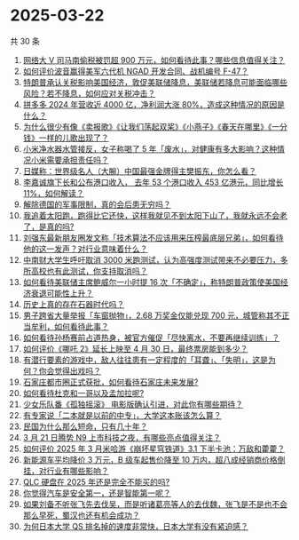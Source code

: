 # 2025-03-22

共 30 条

<!-- BEGIN ZHIHUVIDEO -->
<!-- 最后更新时间 Sat Mar 22 2025 04:13:19 GMT+0800 (China Standard Time) -->
1. [网络大 V 司马南偷税被罚超 900 万元，如何看待此事？哪些信息值得关注？](https://www.zhihu.com/question/15464307536)
1. [如何评价波音赢得美军六代机 NGAD 开发合同、战机编号 F-47？](https://www.zhihu.com/question/15524861653)
1. [特朗普承认关税影响美国经济，敦促美联储降息，美联储若降息可能面临哪些风险？若不降息，如何应对关税冲击？](https://www.zhihu.com/question/15462163733)
1. [拼多多 2024 年营收近 4000 亿，净利润大涨 80%，造成这种情况的原因是什么？](https://www.zhihu.com/question/15459784425)
1. [为什么很少有像《卖报歌》《让我们荡起双桨》《小燕子》《春天在哪里》《一分钱》一样的儿歌出现了？](https://www.zhihu.com/question/347331433)
1. [小米净水器水管接反，女子称喝了 5 年「废水」，对健康有多大影响？这种情况小米需要承担责任吗？](https://www.zhihu.com/question/15435239271)
1. [日媒称：世界级名人（大腕）中国最强金牌得主樊振东，你怎么看？](https://www.zhihu.com/question/15495978444)
1. [李嘉诚旗下长和公布港口收入， 去年 53 个港口收入 453 亿港元，同比增长 11%，如何解读？](https://www.zhihu.com/question/15471955320)
1. [解除德国的军事限制，真的会后患无穷吗？](https://www.zhihu.com/question/15143853736)
1. [我追着太阳跑，跑得比它还快，这样我就见不到太阳下山了，我就永远不会老了，是真的吗?](https://www.zhihu.com/question/14350570126)
1. [刘强东最新朋友圈发文称「技术算法不应该用来压榨最底层兄弟」，如何看待他的这一发声？对行业意味着什么？](https://www.zhihu.com/question/15475073304)
1. [中南财大学生呼吁取消 3000 米跑测试，认为高强度测试带来不必要压力，多所高校也有此测试，你支持取消吗？](https://www.zhihu.com/question/15320532633)
1. [如何看待美联储主席鲍威尔一小时提 16 次「不确定」，称特朗普政策使美国经济衰退可能性上升？](https://www.zhihu.com/question/15390933289)
1. [历史上真的存在石器时代吗？](https://www.zhihu.com/question/65569190)
1. [男子跨省大量举报「车窗抛物」，2.68 万奖金仅能兑现 700 元，城管称其不正当牟利，如何看待此事？](https://www.zhihu.com/question/15425122035)
1. [如何看待孙杨赛前占道热身，被官方催促「尽快离水，不要再继续训练」？](https://www.zhihu.com/question/15352042475)
1. [如何评价《哪吒 2》延长上映至 4 月 30 日，最终票房能到多少？](https://www.zhihu.com/question/15469206165)
1. [有潜行要素的游戏中，敌人往往患有一定程度的「耳聋」、「失明」，这是为何？你会觉得出戏吗？](https://www.zhihu.com/question/15460265049)
1. [石家庄都市圈正式获批，如何看待石家庄未来发展?](https://www.zhihu.com/question/15408795011)
1. [如何看待杜克和一哥以及孟加拉呢?](https://www.zhihu.com/question/15301640598)
1. [少女乐队番《孤独摇滚》 电影版确认引进，对此你有哪些期待？](https://www.zhihu.com/question/15393417084)
1. [有专家说「二本就是以前的中专」，大学这本账该怎么算？](https://www.zhihu.com/question/661642126)
1. [民国为什么那么短命，只有几十年？](https://www.zhihu.com/question/663070957)
1. [3 月 21 日腾势 N9 上市科技之夜，有哪些亮点值得关注？](https://www.zhihu.com/question/15515790633)
1. [如何评价 2025 年 3 月米哈游《崩坏星穹铁道》3.1 下半卡池：万敌和藿藿？](https://www.zhihu.com/question/15343191350)
1. [新能源车平均降价 3 万元，B 级车起售价降至 10 万内，超八成经销商价格倒挂，对行业有哪些影响？](https://www.zhihu.com/question/15390619471)
1. [QLC 硬盘在 2025 年还是完全不能买的吗?](https://www.zhihu.com/question/15014061447)
1. [你觉得汽车是安全第一，还是智能第一呢？](https://www.zhihu.com/question/663201255)
1. [如果刘备不听张飞先去伐吴，而是听诸葛亮等人的去伐魏，张飞是不是也不会那么早死，蜀汉也还有机会成功？](https://www.zhihu.com/question/14449871069)
1. [为何日本大学 QS 排名掉的速度非常快，日本大学有没有紧迫感？](https://www.zhihu.com/question/10223392112)
<!-- END ZHIHUVIDEO -->
